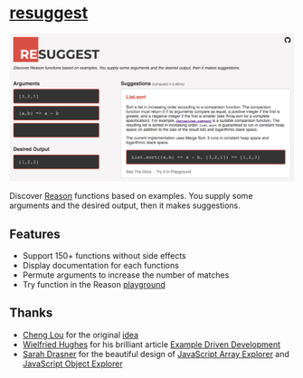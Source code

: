 # [resuggest](https://GuillaumeSalles.github.io/resuggest)

![resuggest screenshot](https://github.com/GuillaumeSalles/resuggest/blob/master/docs/example.png?raw=true)

Discover [Reason](https://reasonml.github.io/) functions based on examples. You supply some arguments and the desired output, then it makes suggestions.

## Features

- Support 150+ functions without side effects
- Display documentation for each functions
- Permute arguments to increase the number of matches
- Try function in the Reason [playground](https://github.com/GuillaumeSalles/resuggest)

## Thanks

* [Cheng Lou](https://twitter.com/_chenglou) for the original [idea](https://github.com/chenglou/reason-project-ideas#api-search-by-giving-example-input--output)
* [Wielfried Hughes](https://twitter.com/_wilfredh) for his brilliant article [Example Driven Development](http://www.wilfred.me.uk/blog/2016/07/30/example-driven-development/)
* [Sarah Drasner](https://twitter.com/sarah_edo) for the beautiful design of [JavaScript Array Explorer](https://sdras.github.io/array-explorer/) and [JavaScript Object Explorer](https://sdras.github.io/object-explorer/)
